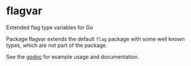 # flagvar
Extended flag type variables for Go

Package flagvar extends the default `flag` package with some well known types, which are not part of the package.

See the [godoc](https://godoc.org/github.com/Bo0mer/flagvar) for example usage and documentation.
